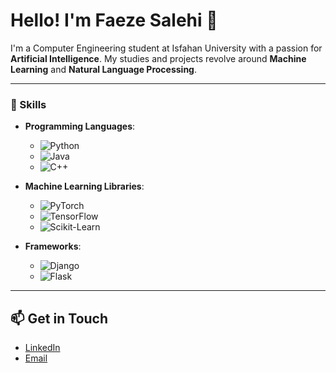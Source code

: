 # Hello! I'm Faeze Salehi 👋

I'm a Computer Engineering student at Isfahan University with a passion for **Artificial Intelligence**. My studies and projects revolve around **Machine Learning** and **Natural Language Processing**.

---

### 🔧 Skills

- **Programming Languages**: 
  - ![Python](https://img.shields.io/badge/Python-3.9-blue)
  - ![Java](https://img.shields.io/badge/Java-11-orange)
  - ![C++](https://img.shields.io/badge/C%2B%2B-11-red)

- **Machine Learning Libraries**: 
  - ![PyTorch](https://img.shields.io/badge/PyTorch-1.9.0-orange)
  - ![TensorFlow](https://img.shields.io/badge/TensorFlow-2.5-orange)
  - ![Scikit-Learn](https://img.shields.io/badge/Scikit--Learn-0.24.2-blue)

- **Frameworks**: 
  - ![Django](https://img.shields.io/badge/Django-3.2-green)
  - ![Flask](https://img.shields.io/badge/Flask-2.0-orange)

---

## 📫 Get in Touch

- [LinkedIn](https://www.linkedin.com/in/faeze-salehi7)
- [Email](mailto:fasa.pub@gmail.com)

